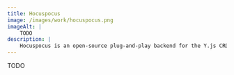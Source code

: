 ```yaml
---
title: Hocuspocus
image: /images/work/hocuspocus.png
imageAlt: |
    TODO
description: |
    Hocuspocus is an open-source plug-and-play backend for the Y.js CRDT.
---
```


TODO

